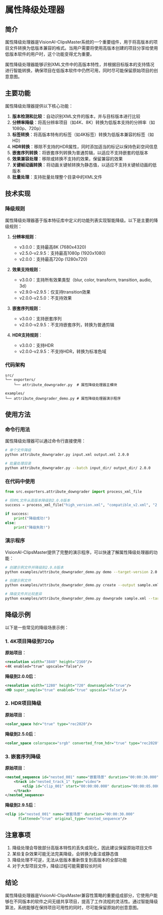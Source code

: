 # 属性降级处理器

## 简介

属性降级处理器是VisionAI-ClipsMaster系统的一个重要组件，用于将高版本的项目文件转换为低版本兼容的格式。当用户需要将使用高版本创建的项目分享给使用低版本软件的用户时，这个功能变得尤为重要。

属性降级处理器能够识别XML文件中的高版本特性，并根据目标版本的支持情况进行智能转换，确保项目在低版本软件中仍然可用，同时尽可能保留原始项目的创意意图。

## 主要功能

属性降级处理器提供以下核心功能：

1. **版本检测和比较**：自动识别XML文件的版本，并与目标版本进行比较
2. **分辨率降级**：将高分辨率项目（如4K、8K）转换为低版本支持的分辨率（如1080p、720p）
3. **标签转换**：将高版本特有的标签（如4K标签）转换为低版本兼容的标签（如HD）
4. **HDR转换**：移除不支持的HDR属性，同时添加适当的标记以保持色彩空间信息
5. **嵌套序列转换**：将嵌套序列转换为普通剪辑，以适应不支持嵌套的低版本
6. **效果兼容处理**：移除或转换不支持的效果，保留兼容的效果
7. **关键帧动画转换**：将动画关键帧转换为静态值，以适应不支持关键帧动画的低版本
8. **批量处理**：支持批量处理整个目录中的XML文件

## 技术实现

### 降级规则

属性降级处理器基于版本特征库中定义的功能列表实现智能降级。以下是主要的降级规则：

1. **分辨率规则**：
   - v3.0.0：支持最高8K (7680x4320)
   - v2.5.0-v2.9.5：支持最高1080p (1920x1080)
   - v2.0.0：支持最高720p (1280x720)

2. **效果支持规则**：
   - v3.0.0：支持所有效果类型（blur, color, transform, transition, audio, 3d）
   - v2.9.0-v2.9.5：仅支持transition效果
   - v2.0.0-v2.5.0：不支持效果

3. **嵌套序列规则**：
   - v3.0.0：支持嵌套序列
   - v2.0.0-v2.9.5：不支持嵌套序列，转换为普通剪辑

4. **HDR支持规则**：
   - v3.0.0：支持HDR
   - v2.0.0-v2.9.5：不支持HDR，转换为标准色域

### 代码架构

```
src/
└── exporters/
    └── attribute_downgrader.py  # 属性降级处理器主模块

examples/
└── attribute_downgrader_demo.py # 属性降级处理器演示程序
```

## 使用方法

### 命令行用法

属性降级处理器可以通过命令行直接使用：

```bash
# 单个文件降级
python attribute_downgrader.py input.xml output.xml 2.0.0

# 批量处理目录
python attribute_downgrader.py --batch input_dir/ output_dir/ 2.0.0
```

### 在代码中使用

```python
from src.exporters.attribute_downgrader import process_xml_file

# 将XML文件从高版本降级到2.0.0版本
success = process_xml_file("high_version.xml", "compatible_v2.xml", "2.0.0")

if success:
    print("降级成功!")
else:
    print("降级失败!")
```

### 演示程序

VisionAI-ClipsMaster提供了完整的演示程序，可以快速了解属性降级处理器的功能：

```bash
# 创建示例文件并降级到2.0.0版本
python examples/attribute_downgrader_demo.py demo --target-version 2.0.0

# 创建示例文件
python examples/attribute_downgrader_demo.py create --output sample.xml

# 降级文件并比较差异
python examples/attribute_downgrader_demo.py downgrade sample.xml --target-version 2.0.0 --compare
```

## 降级示例

以下是一些常见的降级场景示例：

### 1. 4K项目降级到720p

**原始项目**：
```xml
<resolution width="3840" height="2160"/>
<4K enabled="true" upscale="false"/>
```

**降级到2.0.0后**：
```xml
<resolution width="1280" height="720" downsampled="true"/>
<HD super_sample="true" enabled="true" upscale="false"/>
```

### 2. HDR项目降级

**原始项目**：
```xml
<color_space hdr="true" type="rec2020"/>
```

**降级到2.5.0后**：
```xml
<color_space colorspace="srgb" converted_from_hdr="true" type="rec2020"/>
```

### 3. 嵌套序列降级

**原始项目**：
```xml
<nested_sequence id="nested_001" name="嵌套场景" duration="00:00:30.000">
    <track id="nested_track_1" type="video">
        <clip id="clip_001" start="00:00:00.000" duration="00:00:05.000"/>
    </track>
</nested_sequence>
```

**降级到2.9.5后**：
```xml
<clip id="nested_001" name="嵌套场景" duration="00:00:30.000" 
      flattened="true" original_type="nested_sequence"/>
```

## 注意事项

1. 降级处理会导致部分高版本特性的丢失或简化，因此建议保留原始项目文件
2. 某些复杂效果可能无法完美降级，会转换为备注或静态值
3. 降级处理不可逆，无法从低版本重新恢复到高版本的全部功能
4. 对于大型项目文件，降级过程可能需要较长时间

## 结论

属性降级处理器是VisionAI-ClipsMaster兼容性策略的重要组成部分，它使用户能够在不同版本的软件之间无缝共享项目，提高了工作流程的灵活性。通过智能降级算法，系统能够在保持项目可用性的同时，尽可能保留原始的创意意图。 